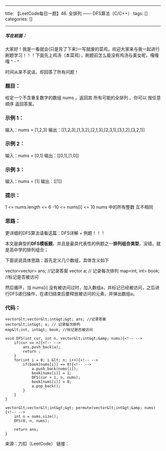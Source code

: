
--- 
title:  【LeetCode每日一题】46. 全排列 —— DFS算法（C/C++） 
tags: []
categories: [] 

---
##### 写在前面：

大家好！我是一看就会(只是背了下来)一写就废的菜鸡，欢迎大家来与我一起进行刷题学习！！！下面先上鸡汤（本菜鸡），刷题前怎么能没有鸡汤与美女呢，嘎嘎嘎 ^ - ^

>  
 时间从来不说话，却回答了所有问题！ 


### 题目：

给定一个不含重复数字的数组 nums ，返回其 所有可能的全排列 。你可以 按任意顺序 返回答案。

### 示例 1：

>  
 输入：nums = [1,2,3] 输出：[[1,2,3],[1,3,2],[2,1,3],[2,3,1],[3,1,2],[3,2,1]] 


### 示例 2：

>  
 输入：nums = [0,1] 输出：[[0,1],[1,0]] 


### 示例 3：

>  
 输入：nums = [1] 输出：[[1]] 


### 提示：

1 &lt;= nums.length &lt;= 6 -10 &lt;= nums[i] &lt;= 10 nums 中的所有整数 互不相同

### 思路：

更详细的DFS算法请看这篇：DFS详解 + 例题！！！

本文是典型的**DFS模板题**，并且是最具代表性的例题之一**排列组合类型**，没错，就是高中学的排列组合；

下面说说具体思路：首先定义几个数组，具体含义如下

>  
 vector&lt;vector&gt; ans; //记录答案 vector a; // 记录每次排列 map&lt;int, int&gt; book; //标记是否被访问 


然后循环，当 nums[i] 没有被访问过时，加入数组a，并标记已经被访问，之后进行DFS递归操作，在递归结束后要释放被访问的元素，并弹出数组a。

### 代码：

```
vector&lt;vector&lt;int&gt;&gt; ans; //记录答案
vector&lt;int&gt; a; // 记录每次排列 
map&lt;int, int&gt; book; //标记是否被访问 

void DFS(int cur, int n, vector&lt;int&gt;&amp; nums){<!-- -->
    if(cur == n){<!-- -->
        ans.push_back(a);
        return ;
    }
    for(int i = 0; i &lt; n; i++){<!-- -->
        if(book[nums[i]] == 0){<!-- -->
            a.push_back(nums[i]);
            book[nums[i]] = 1;
            DFS(cur + 1, n, nums);
            book[nums[i]] = 0;
            a.pop_back();
        }
    }
}

vector&lt;vector&lt;int&gt;&gt; permute(vector&lt;int&gt;&amp; nums) {<!-- -->
    int n = nums.size();
    DFS(0, n, nums);
    
    return ans; 
}

```

来源：力扣（LeetCode） 链接：
